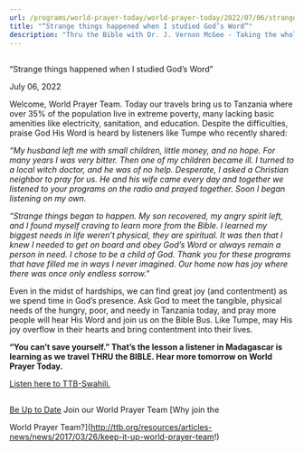 ```yaml
---
url: /programs/world-prayer-today/world-prayer-today/2022/07/06/strange-things-happened-when-i-studied-god-s-word
title: "“Strange things happened when I studied God’s Word”"
description: "Thru the Bible with Dr. J. Vernon McGee - Taking the whole Word to the whole world"
---
```







## 
 “Strange things happened when I studied God’s Word”


July 06, 2022




Welcome, World Prayer Team. Today our travels bring us to Tanzania where over 35% of the population live in extreme poverty, many lacking basic amenities like electricity, sanitation, and education. Despite the difficulties, praise God His Word is heard by listeners like Tumpe who recently shared:

*“My husband left me with small children, little money, and no hope. For many years I was very bitter. Then one of my children became ill. I turned to a local witch doctor, and he was of no help. Desperate, I asked a Christian neighbor to pray for us. He and his wife came every day and together we listened to your programs on the radio and prayed together. Soon I began listening on my own.* 

*“Strange things began to happen. My son recovered, my angry spirit left,* *and I found myself craving to learn more from the Bible. I learned my biggest needs in life weren’t physical, they are spiritual. It was then that I knew I needed to get on board and obey God’s Word or always remain a person in need. I chose to be a child of God. Thank you for these programs that have filled me in ways I never imagined. Our home now has joy where there was once only endless sorrow.”*

Even in the midst of hardships, we can find great joy (and contentment) as we spend time in God’s presence. Ask God to meet the tangible, physical needs of the hungry, poor, and needy in Tanzania today, and pray more people will hear His Word and join us on the Bible Bus. Like Tumpe, may His joy overflow in their hearts and bring contentment into their lives.

**“You can’t save yourself.” That’s the lesson a listener in Madagascar is learning as we travel THRU the BIBLE. Hear more tomorrow on World Prayer Today.**

[Listen here to TTB-Swahili.](https://ttb.twr.org/home/day,0423/language,SWH)







## 




[Be Up to Date](http://feeds.feedburner.com/WorldPrayerToday "World Prayer Today RSS Feed")
Join our World Prayer Team
[Why join the  

World Prayer Team?](http://ttb.org/resources/articles-news/news/2017/03/26/keep-it-up-world-prayer-team!)




